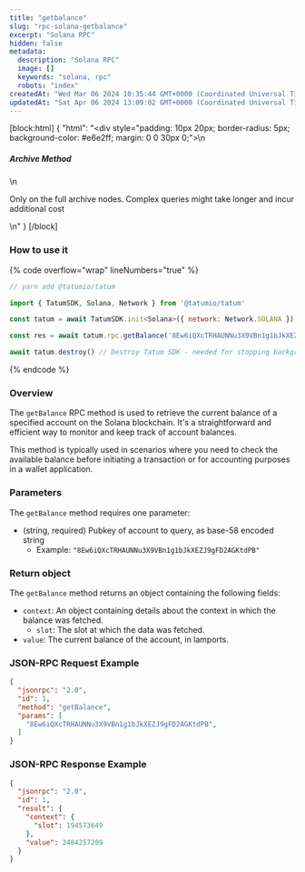 ```yaml
---
title: "getbalance"
slug: "rpc-solana-getbalance"
excerpt: "Solana RPC"
hidden: false
metadata: 
  description: "Solana RPC"
  image: []
  keywords: "solana, rpc"
  robots: "index"
createdAt: "Wed Mar 06 2024 10:35:44 GMT+0000 (Coordinated Universal Time)"
updatedAt: "Sat Apr 06 2024 13:09:02 GMT+0000 (Coordinated Universal Time)"
---
```

[block:html]
{
  "html": "<div style=\"padding: 10px 20px; border-radius: 5px; background-color: #e6e2ff; margin: 0 0 30px 0;\">\n  <h5>Archive Method</h5>\n  <p>Only on the full archive nodes. Complex queries might take longer and incur additional cost</p>\n</div>"
}
[/block]


### How to use it

{% code overflow="wrap" lineNumbers="true" %}

```javascript
// yarn add @tatumio/tatum

import { TatumSDK, Solana, Network } from '@tatumio/tatum'

const tatum = await TatumSDK.init<Solana>({ network: Network.SOLANA })

const res = await tatum.rpc.getBalance('8Ew6iQXcTRHAUNNu3X9VBn1g1bJkXEZJ9gFD2AGKtdPB')

await tatum.destroy() // Destroy Tatum SDK - needed for stopping background jobs
```

{% endcode %}

### Overview

The `getBalance` RPC method is used to retrieve the current balance of a specified account on the Solana blockchain. It's a straightforward and efficient way to monitor and keep track of account balances.

This method is typically used in scenarios where you need to check the available balance before initiating a transaction or for accounting purposes in a wallet application.

### Parameters

The `getBalance` method requires one parameter:

- (string, required) Pubkey of account to query, as base-58 encoded string
  - Example: `"8Ew6iQXcTRHAUNNu3X9VBn1g1bJkXEZJ9gFD2AGKtdPB"`

### Return object

The `getBalance` method returns an object containing the following fields:

- `context`: An object containing details about the context in which the balance was fetched.
  - `slot`: The slot at which the data was fetched.
- `value`: The current balance of the account, in lamports.

### JSON-RPC Request Example

```json
{
  "jsonrpc": "2.0",
  "id": 1,
  "method": "getBalance",
  "params": [
    "8Ew6iQXcTRHAUNNu3X9VBn1g1bJkXEZJ9gFD2AGKtdPB",
  ]
}
```

### JSON-RPC Response Example

```json
{
  "jsonrpc": "2.0",
  "id": 1,
  "result": {
    "context": {
      "slot": 194573649
    },
    "value": 2484257209
  }
}
```
